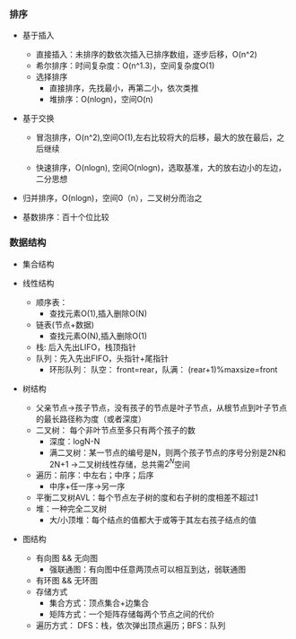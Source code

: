 ### 排序

- 基于插入

  - 直接插入：未排序的数依次插入已排序数组，逐步后移，O(n^2)
  - 希尔排序：时间复杂度：O(n^1.3)，空间复杂度O(1)
  - 选择排序
    - 直接排序，先找最小，再第二小，依次类推
    - 堆排序：O(nlogn)，空间O(n)

- 基于交换

  - 冒泡排序，O(n^2),空间O(1),左右比较将大的后移，最大的放在最后，之后继续

  - 快速排序，O(nlogn), 空间O(nlogn)，选取基准，大的放右边小的左边，二分思想

- 归并排序，O(nlogn)，空间0（n），二叉树分而治之
- 基数排序：百十个位比较

### 数据结构

- 集合结构
- 线性结构
  - 顺序表：
    - 查找元素O(1),插入删除O(N)
  - 链表(节点+数据)
    - 查找元素O(N),插入删除O(1)
  - 栈:  后入先出LIFO，栈顶指针
  - 队列：先入先出FIFO，头指针+尾指针
    - 环形队列： 队空： front=rear，队满： (rear+1)%maxsize=front
- 树结构

  - 父亲节点->孩子节点，没有孩子的节点是叶子节点，从根节点到叶子节点的最长路径称为度（或者深度）
  - 二叉树： 每个非叶节点至多只有两个孩子的数
    - 深度：logN-N
    - 满二叉树：某一节点的编号是N，则两个孩子节点的序号分别是2N和2N+1 ->二叉树线性存储，总共需$2^N$空间
  - 遍历：前序：中左右；中序；后序
    - 中序+任一序->另一序
  - 平衡二叉树AVL：每个节点左子树的度和右子树的度相差不超过1
  - 堆：一种完全二叉树
    - 大/小顶堆：每个结点的值都大于或等于其左右孩子结点的值
- 图结构

  - 有向图 && 无向图
    - 强联通图：有向图中任意两顶点可以相互到达，弱联通图
  - 有环图 && 无环图
  - 存储方式
    - 集合方式：顶点集合+边集合
    - 矩阵方式：一个矩阵存储每两个节点之间的代价
  - 遍历方式： DFS：栈，依次弹出顶点遍历；BFS：队列